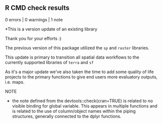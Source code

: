 ## R CMD check results

0 errors | 0 warnings | 1 note

*This is a version update of an existing library 

Thank you for your efforts :) 

The previous version of this package utilized the `sp` and `raster` libraries. 

This update is primary to transition all spatial data workflows to the currently supported libraries of `terra` and `sf`

As it's a major update we've also taken the time to add some quality of life projects to the primary functions to give end users more evaluatory outputs, i.e. maps. 


NOTE 
- the note defined from the devtools::check(cran=TRUE) is related to no visible binding for global variable. This appears in multiple functions and is related to the use of column/object names within the piping structures, generally connected to the dplyr functions. 

